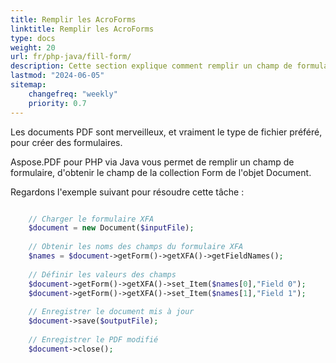```yaml
---
title: Remplir les AcroForms
linktitle: Remplir les AcroForms
type: docs
weight: 20
url: fr/php-java/fill-form/
description: Cette section explique comment remplir un champ de formulaire dans un document PDF avec Aspose.PDF pour PHP via Java.
lastmod: "2024-06-05"
sitemap:
    changefreq: "weekly"
    priority: 0.7
---
```


Les documents PDF sont merveilleux, et vraiment le type de fichier préféré, pour créer des formulaires.

Aspose.PDF pour PHP via Java vous permet de remplir un champ de formulaire, d'obtenir le champ de la collection Form de l'objet Document.

Regardons l'exemple suivant pour résoudre cette tâche :

```php

    // Charger le formulaire XFA
    $document = new Document($inputFile);
    
    // Obtenir les noms des champs du formulaire XFA
    $names = $document->getForm()->getXFA()->getFieldNames();
        
    // Définir les valeurs des champs        
    $document->getForm()->getXFA()->set_Item($names[0],"Field 0");
    $document->getForm()->getXFA()->set_Item($names[1],"Field 1");
        
    // Enregistrer le document mis à jour
    $document->save($outputFile);
    
    // Enregistrer le PDF modifié    
    $document->close();
```